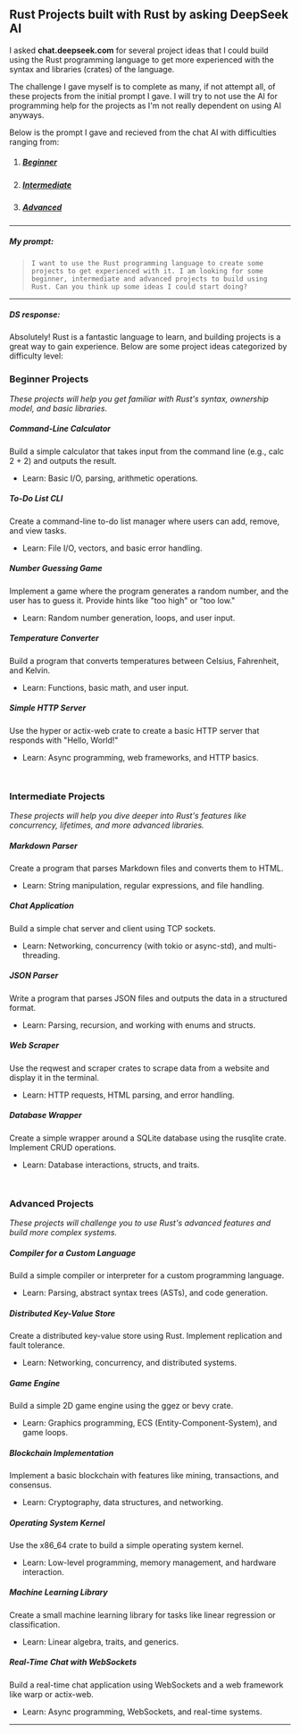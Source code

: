 ## Rust Projects built with Rust by asking DeepSeek AI

I asked **chat.deepseek.com** for several project ideas that I could build using the Rust programming language to get more experienced with the syntax and libraries (crates) of the language.

The challenge I gave myself is to complete as many, if not attempt all, of these projects from the initial prompt I gave. I will try to not use the AI for programming help for the projects as I'm not really dependent on using AI anyways.

Below is the prompt I gave and recieved from the chat AI with difficulties ranging from:

1.  ##### [Beginner](#beginner)
2.  ##### [Intermediate](#intermediate)
3.  ##### [Advanced](#advanced)

---

##### My prompt:

> `I want to use the Rust programming language to create some projects to get experienced with it. I am looking for some beginner, intermediate and advanced projects to build using Rust. Can you think up some ideas I could start doing?`

---

##### DS response:

Absolutely! Rust is a fantastic language to learn, and building projects is a great way to gain experience. Below are some project ideas categorized by difficulty level:

<div id="beginner"></div>

### Beginner Projects

_These projects will help you get familiar with Rust's syntax, ownership model, and basic libraries._

##### Command-Line Calculator

Build a simple calculator that takes input from the command line (e.g., calc 2 + 2) and outputs the result.

-   Learn: Basic I/O, parsing, arithmetic operations.

##### To-Do List CLI

Create a command-line to-do list manager where users can add, remove, and view tasks.

-   Learn: File I/O, vectors, and basic error handling.

##### Number Guessing Game

Implement a game where the program generates a random number, and the user has to guess it. Provide hints like "too high" or "too low."

-   Learn: Random number generation, loops, and user input.

##### Temperature Converter

Build a program that converts temperatures between Celsius, Fahrenheit, and Kelvin.

-   Learn: Functions, basic math, and user input.

##### Simple HTTP Server

Use the hyper or actix-web crate to create a basic HTTP server that responds with "Hello, World!"

-   Learn: Async programming, web frameworks, and HTTP basics.

<div id="intermediate" style="padding-bottom:1em"></div>

### Intermediate Projects

_These projects will help you dive deeper into Rust's features like concurrency, lifetimes, and more advanced libraries._

##### Markdown Parser

Create a program that parses Markdown files and converts them to HTML.

-   Learn: String manipulation, regular expressions, and file handling.

##### Chat Application

Build a simple chat server and client using TCP sockets.

-   Learn: Networking, concurrency (with tokio or async-std), and multi-threading.

##### JSON Parser

Write a program that parses JSON files and outputs the data in a structured format.

-   Learn: Parsing, recursion, and working with enums and structs.

##### Web Scraper

Use the reqwest and scraper crates to scrape data from a website and display it in the terminal.

-   Learn: HTTP requests, HTML parsing, and error handling.

##### Database Wrapper

Create a simple wrapper around a SQLite database using the rusqlite crate. Implement CRUD operations.

-   Learn: Database interactions, structs, and traits.

<div id="advanced" style="padding-bottom:1em"></div>

### Advanced Projects

_These projects will challenge you to use Rust's advanced features and build more complex systems._

##### Compiler for a Custom Language

Build a simple compiler or interpreter for a custom programming language.

-   Learn: Parsing, abstract syntax trees (ASTs), and code generation.

##### Distributed Key-Value Store

Create a distributed key-value store using Rust. Implement replication and fault tolerance.

-   Learn: Networking, concurrency, and distributed systems.

##### Game Engine

Build a simple 2D game engine using the ggez or bevy crate.

-   Learn: Graphics programming, ECS (Entity-Component-System), and game loops.

##### Blockchain Implementation

Implement a basic blockchain with features like mining, transactions, and consensus.

-   Learn: Cryptography, data structures, and networking.

##### Operating System Kernel

Use the x86_64 crate to build a simple operating system kernel.

-   Learn: Low-level programming, memory management, and hardware interaction.

##### Machine Learning Library

Create a small machine learning library for tasks like linear regression or classification.

-   Learn: Linear algebra, traits, and generics.

##### Real-Time Chat with WebSockets

Build a real-time chat application using WebSockets and a web framework like warp or actix-web.

-   Learn: Async programming, WebSockets, and real-time systems.

---
